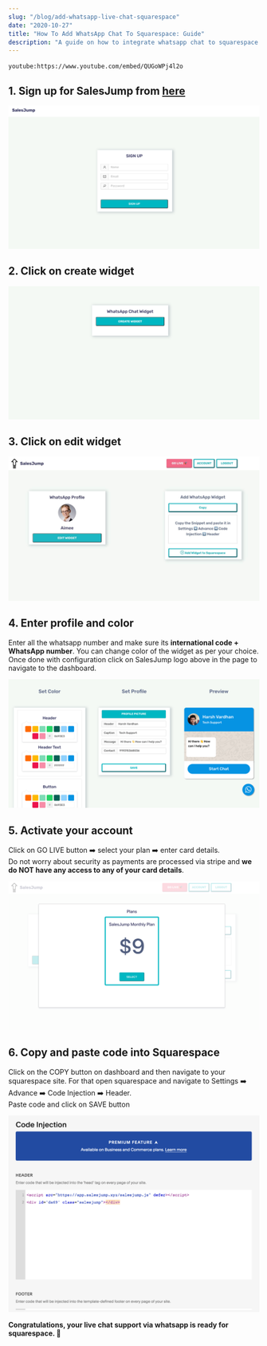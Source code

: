 ```yaml
---
slug: "/blog/add-whatsapp-live-chat-squarespace"
date: "2020-10-27"
title: "How To Add WhatsApp Chat To Squarespace: Guide"
description: "A guide on how to integrate whatsapp chat to squarespace for live support."
---
```


`youtube:https://www.youtube.com/embed/QUGoWPj4l2o`

## 1. Sign up for SalesJump from <a href="https://app.salesjump.xyz/register" target="_blank">here</a>
![squarespace-whatsapp-signup](../images/squarespace-whatsapp-signup.png)

## 2. Click on create widget
![squarespace-whatsapp-create-widget](../images/squarespace-whatsapp-create-widget.png)

## 3. Click on edit widget
![squarespace-whatsapp-dashboard](../images/squarespace-whatsapp-dashboard.jpeg)

## 4. Enter profile and color
Enter all the whatsapp number and make sure its **international code + WhatsApp number**. You can change color of the widget as per your choice. Once done with configuration click on SalesJump logo above in the page to navigate to the dashboard.

![squarespace-whatsapp-design-widget](../images/squarespace-whatsapp-design-widget.png)

## 5. Activate your account
Click on GO LIVE button ➡️ select your plan ➡️ enter card details. <br/>Do not worry about security as payments are processed via stripe and **we do NOT have any access to any of your card details**.

![squarespace-whatsapp-plan](../images/squarespace-whatsapp-plan.png)

## 6. Copy and paste code into Squarespace
Click on the COPY button on dashboard and then navigate to your squarespace site.
For that open squarespace and navigate to Settings ➡️ Advance ➡️ Code Injection ➡️ Header. <br/>Paste code and click on SAVE button

![squarespace-whatsapp-code](../images/squarespace-whatsapp-code.png)


**Congratulations, your live chat support via whatsapp is ready for squarespace. 🚀**